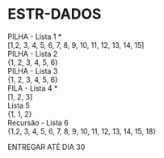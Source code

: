 # ESTR-DADOS

PILHA - Lista 1 *  
	[1,2, 3, 4, 5, 6, 7, 8, 9, 10, 11, 12, 13, 14, 15]  
PILHA - Lista 2   
	{1, 2, 3, 4, 5, 6}  
PILHA - Lista 3  
	{1, 2, 3, 4, 5, 6}  
FILA - Lista 4 *  
	[1, 2, 3]  
Lista 5  
	{1, 1, 2}    
Recursão - Lista 6  
	{1,2, 3, 4, 5, 6, 7, 8, 9, 10, 11, 12, 13, 14, 15, 18}  

ENTREGAR ATÉ DIA 30
